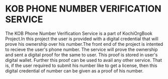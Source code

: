 # KOB PHONE NUMBER VERIFICATION SERVICE
The KOB Phone Number Verification Service is a part of KochiOrgBook Project.In this project the user is provided with a digital credential that will prove his ownership over his number.The front end of the project is intented to recieve the user's phone number. The service will prove the ownership and sent a digital proof for the same to user. This proof is stored in user's digital wallet.  Further this proof can be used to avail any other service. That is, if the user required to submit his number like to get a license, then this digital credential of number can be given as a proof of his number.